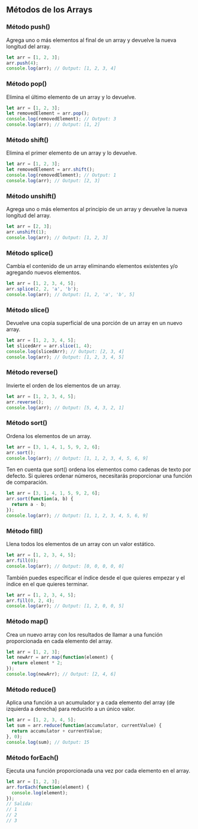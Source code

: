 
## Métodos de los Arrays

### Método push()

Agrega uno o más elementos al final de un array y devuelve la nueva longitud del array.

```javascript
let arr = [1, 2, 3];
arr.push(4);
console.log(arr); // Output: [1, 2, 3, 4]
```

### Método pop()

Elimina el último elemento de un array y lo devuelve.

```javascript
let arr = [1, 2, 3];
let removedElement = arr.pop();
console.log(removedElement); // Output: 3
console.log(arr); // Output: [1, 2]
```

### Método shift()

Elimina el primer elemento de un array y lo devuelve.

```javascript
let arr = [1, 2, 3];
let removedElement = arr.shift();
console.log(removedElement); // Output: 1
console.log(arr); // Output: [2, 3]
```

### Método unshift()

Agrega uno o más elementos al principio de un array y devuelve la nueva longitud del array.

```javascript
let arr = [2, 3];
arr.unshift(1);
console.log(arr); // Output: [1, 2, 3]
```

### Método splice()

Cambia el contenido de un array eliminando elementos existentes y/o agregando nuevos elementos.

```javascript
let arr = [1, 2, 3, 4, 5];
arr.splice(2, 2, 'a', 'b');
console.log(arr); // Output: [1, 2, 'a', 'b', 5]
```

### Método slice()

Devuelve una copia superficial de una porción de un array en un nuevo array.

```javascript
let arr = [1, 2, 3, 4, 5];
let slicedArr = arr.slice(1, 4);
console.log(slicedArr); // Output: [2, 3, 4]
console.log(arr); // Output: [1, 2, 3, 4, 5]
```

### Método reverse()

Invierte el orden de los elementos de un array.

```javascript
let arr = [1, 2, 3, 4, 5];
arr.reverse();
console.log(arr); // Output: [5, 4, 3, 2, 1]
```

### Método sort()

Ordena los elementos de un array.

```javascript
let arr = [3, 1, 4, 1, 5, 9, 2, 6];
arr.sort();
console.log(arr); // Output: [1, 1, 2, 3, 4, 5, 6, 9]
```

Ten en cuenta que sort() ordena los elementos como cadenas de texto por defecto. Si quieres ordenar números, necesitarás proporcionar una función de comparación.

```javascript
let arr = [3, 1, 4, 1, 5, 9, 2, 6];
arr.sort(function(a, b) {
  return a - b;
});
console.log(arr); // Output: [1, 1, 2, 3, 4, 5, 6, 9]
```

### Método fill()

Llena todos los elementos de un array con un valor estático.

```javascript
let arr = [1, 2, 3, 4, 5];
arr.fill(0);
console.log(arr); // Output: [0, 0, 0, 0, 0]
```

También puedes especificar el índice desde el que quieres empezar y el índice en el que quieres terminar.

```javascript
let arr = [1, 2, 3, 4, 5];
arr.fill(0, 2, 4);
console.log(arr); // Output: [1, 2, 0, 0, 5]
```

### Método map()

Crea un nuevo array con los resultados de llamar a una función proporcionada en cada elemento del array.

```javascript
let arr = [1, 2, 3];
let newArr = arr.map(function(element) {
  return element * 2;
});
console.log(newArr); // Output: [2, 4, 6]
```

### Método reduce()

Aplica una función a un acumulador y a cada elemento del array (de izquierda a derecha) para reducirlo a un único valor.

```javascript
let arr = [1, 2, 3, 4, 5];
let sum = arr.reduce(function(accumulator, currentValue) {
  return accumulator + currentValue;
}, 0);
console.log(sum); // Output: 15
```

### Método forEach()

Ejecuta una función proporcionada una vez por cada elemento en el array.

```javascript
let arr = [1, 2, 3];
arr.forEach(function(element) {
  console.log(element);
});
// Salida:
// 1
// 2
// 3
```